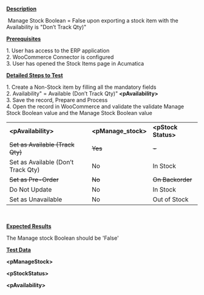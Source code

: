 
<p><strong><u>Description</u></strong></p>
<p>&nbsp;Manage Stock Boolean = False upon exporting a stock item with the Availability is &quot;Don&rsquo;t Track Qty)&quot;&nbsp;</p>
<p><strong><u>Prerequisites</u></strong></p>
<p>1. User has access to the ERP application<br /> 2. WooCommerce Connector is configured<br /> 3. User has opened the Stock Items page in Acumatica</p>
<p><strong><u>Detailed Steps to Test</u></strong></p>
<p>1. Create a Non-Stock item by filling all the mandatory fields<br />2. Availability&quot; = Available (Don&rsquo;t Track Qty)&quot;<strong>&nbsp;&lt;pAvailability&gt;</strong><br />3. Save the record, Prepare and Process<br />4. Open the record in WooCommerce and validate the validate Manage Stock Boolean value and the Manage Stock Boolean value</p>
<table>
<tbody>
<tr>
<td><strong>&lt;pAvailability&gt;</strong></td>
<td><strong>&lt;pManage_stock&gt;</strong></td>
<td><strong>&lt;pStock Status&gt;</strong></td></tr>
<tr>
<td><s>Set as Available (Track Qty)</s></td>
<td><s>Yes</s></td>
<td><s>-</s></td></tr>
<tr>
<td>Set as Available (Don&rsquo;t Track Qty)</td>
<td>No</td>
<td>In Stock</td></tr>
<tr>
<td><s>Set as Pre-Order</s></td>
<td><s>No</s></td>
<td><s>On Backorder</s></td></tr>
<tr>
<td>Do Not Update</td>
<td>No</td>
<td>In Stock</td></tr>
<tr>
<td>Set as Unavailable</td>
<td>No</td>
<td>Out of Stock</td></tr></tbody></table>
<p>&nbsp;</p>
<p><strong><u>Expected Results</u></strong></p>
<p>The Manage stock Boolean should be 'False'</p>
<p><strong><u>Test Data</u></strong></p>
<p><strong>&lt;pManageStock&gt;</strong></p>
<p><strong>&lt;pStockStatus&gt;</strong></p>
<p><strong><strong>&lt;pAvailability&gt;</strong></strong></p>
